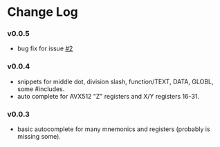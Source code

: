 # Change Log

### v0.0.5
- bug fix for issue [#2](https://github.com/quillaja/goasm/issues/2)

### v0.0.4
- snippets for middle dot, division slash, function/TEXT, DATA, GLOBL, some #includes.
- auto complete for AVX512 "Z" registers and X/Y registers 16-31.

### v0.0.3
- basic autocomplete for many mnemonics and registers (probably is missing some).

